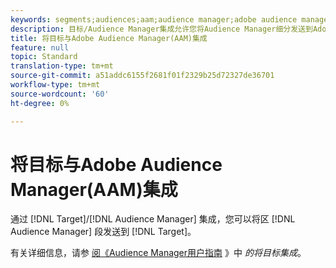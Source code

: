 ```yaml
---
keywords: segments;audiences;aam;audience manager;adobe audience manager;integrate;integration
description: 目标/Audience Manager集成允许您将Audience Manager细分发送到Adobe Target
title: 将目标与Adobe Audience Manager(AAM)集成
feature: null
topic: Standard
translation-type: tm+mt
source-git-commit: a51addc6155f2681f01f2329b25d72327de36701
workflow-type: tm+mt
source-wordcount: '60'
ht-degree: 0%

---
```



# 将目标与Adobe Audience Manager(AAM)集成

通过 [!DNL Target]/[!DNL Audience Manager] 集成，您可以将区 [!DNL Audience Manager] 段发送到 [!DNL Target]。

有关详细信息，请参 [阅《Audience Manager用户指南](https://docs.adobe.com/content/help/en/audience-manager/user-guide/implementation-integration-guides/integration-other-solutions/aam-target-integration.html) 》中 *的将目标集成*。
